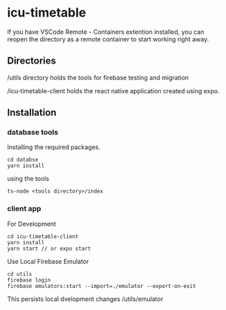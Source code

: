 # icu-timetable

If you have VSCode Remote - Containers extention installed, you can reopen the directory as a remote container to start working right away.

## Directories

/utils directory holds the tools for firebase testing and migration

/icu-timetable-client holds the react native application created using expo.

## Installation

### database tools

Installing the required packages.

```
cd databse
yarn install
```

using the tools

```
ts-node <tools directory>/index
```

### client app

For Development

```
cd icu-timetable-client
yarn install
yarn start // or expo start
```

Use Local Firebase Emulator

```
cd utils
firebase login
firebase emulators:start --import=./emulator --export-on-exit
```

This persists local dvelopment changes /utils/emulator
